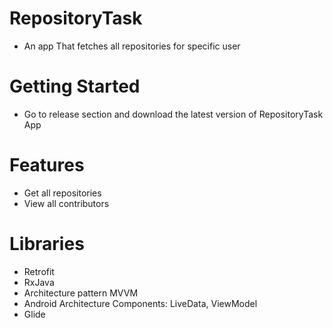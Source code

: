 # RepositoryTask
- An app That fetches all repositories for specific user
# Getting Started
- Go to release section and download the latest version of RepositoryTask App
# Features
- Get all repositories
- View all contributors
# Libraries
- Retrofit
- RxJava
- Architecture pattern MVVM
- Android Architecture Components: LiveData, ViewModel
- Glide
